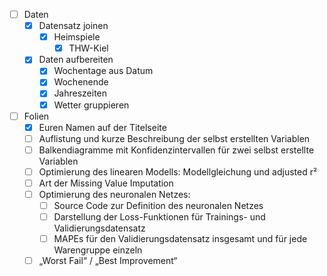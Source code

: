 - [ ] Daten
	- [x] Datensatz joinen
		- [x] Heimspiele
			- [x] THW-Kiel 
	- [x] Daten aufbereiten
		- [x] Wochentage aus Datum
		- [x] Wochenende
		- [x] Jahreszeiten
		- [x] Wetter gruppieren

- [ ] Folien
	- [x] Euren Namen auf der Titelseite
	- [ ] Auflistung und kurze Beschreibung der selbst erstellten Variablen
	- [ ] Balkendiagramme mit Konfidenzintervallen für zwei selbst erstellte Variablen
	- [ ] Optimierung des linearen Modells: Modellgleichung und adjusted r²
	- [ ] Art der Missing Value Imputation
	- [ ] Optimierung des neuronalen Netzes:
		- [ ] Source Code zur Definition des neuronalen Netzes
		- [ ] Darstellung der Loss-Funktionen für Trainings- und Validierungsdatensatz
		- [ ] MAPEs für den Validierungsdatensatz insgesamt und für jede Warengruppe einzeln
	- [ ] „Worst Fail“ / „Best Improvement“
